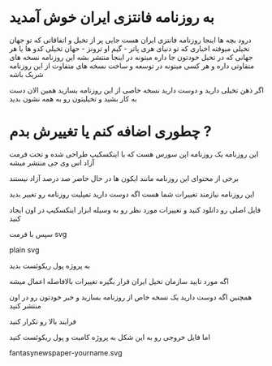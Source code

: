 # به روزنامه فانتزی ایران خوش آمدید
درود بچه ها اینجا روزنامه فانتزی ایران هست جایی پر از تخیل و اتفاقاتی که تو جهان تخیلی میوفته
اخباری که تو دنیای هری پاتر - گیم او ترونز - حهان تخیلی کدو ها یا هر جهانی که در تخیل خودتون جا داره میتونه در اینجا منتشر بشه
این روزنامه نسخه های متفاوتی داره و هر کسی میتونه در توسعه و ساخت نسخه های متفاوت از این روزنامه شریک باشه

اگر ذهن تخیلی دارید و دوست دارید نسخه خاصی از این روزنامه بسازید همین الان دست به کار بشید و تخیلیتون رو به همه نشون بدید


# چطوری اضافه کنم یا تغییرش بدم ?
این روزنامه یک روزنامه اپن سورس هست که با اینکسکیپ طراحی شده و تحت فرمت آزاد اس وی جی منتشر میشه

برخی از محتوای این روزنامه مانند ایکون ها در حال حاضر صد درصد آزاد نیستند 

این روزنامه نیازمند تغییرات شما هست اگه دوست دارید تمپلیت روزنامه رو تغییر بدید

فایل اصلی رو دانلود کنید و تغییرات مورد نظر رو به وسیله ابزار اینکسکیپ در اون ایجاد کنید

سپس با فرمت svg 

plain svg

به پروژه پول ریکوئست بدید

اگه مورد تایید سازمان تخیل ایران قرار بگیره تغییرات بالافاصله اعمال میشه

همچنین اگه دوست دارید یک نسخه خاص از روزنامه بسازید و خبر خودتون رو در اون منتشر کنید

 فرایند بالا رو تکرار کنید 

اما فایل خروجی رو به این شکل به پروژه کامیت و پول ریکوئست کنید

fantasynewspaper-yourname.svg

